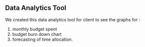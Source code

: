 ## Data Analytics Tool

We created this data analytics tool for client to see the graphs for :
1. monthly budget spent 
2. budget burn down chart
3. forecasting of time allocation.


